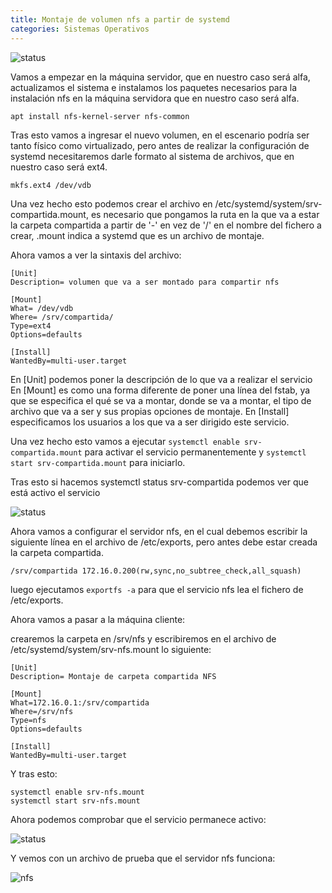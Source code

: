 ```yaml
---
title: Montaje de volumen nfs a partir de systemd
categories: Sistemas Operativos
---
```


![status](/images/systemd-title.jpg)


Vamos a empezar en la máquina servidor, que en nuestro caso será alfa, actualizamos el sistema e instalamos los paquetes necesarios para la instalación nfs en la máquina servidora que en nuestro caso será alfa.

```
apt install nfs-kernel-server nfs-common
```

Tras esto vamos a ingresar el nuevo volumen, en el escenario podría ser tanto físico como virtualizado, pero antes de realizar la configuración de systemd necesitaremos darle formato al sistema de archivos, que en nuestro caso será ext4.

`mkfs.ext4 /dev/vdb`

Una vez hecho esto podemos crear el archivo en /etc/systemd/system/srv-compartida.mount, es necesario que pongamos la ruta en la que va a estar la carpeta compartida a partir de '-' en vez de '/' en el nombre del fichero a crear, .mount indica a systemd que es un archivo de montaje.

Ahora vamos a ver la sintaxis del archivo:


```
[Unit]
Description= volumen que va a ser montado para compartir nfs

[Mount]
What= /dev/vdb
Where= /srv/compartida/
Type=ext4
Options=defaults

[Install]
WantedBy=multi-user.target
```

En [Unit] podemos poner la descripción de lo que va a realizar el servicio
En [Mount] es como una forma diferente de poner una línea del fstab, ya que se especifica el qué se va a montar, donde se va a montar, el tipo de archivo que va a ser y sus propias opciones de montaje.
En [Install] especificamos los usuarios a los que va a ser dirigido este servicio.

Una vez hecho esto vamos a ejecutar `systemctl enable srv-compartida.mount` para activar el servicio permanentemente y `systemctl start srv-compartida.mount` para iniciarlo.

Tras esto si hacemos systemctl status srv-compartida podemos ver que está activo el servicio

![status](/images/systemd-1.png)

Ahora vamos a configurar el servidor nfs, en el cual debemos escribir la siguiente línea en el archivo de /etc/exports, pero antes debe estar creada la carpeta compartida.

`/srv/compartida 172.16.0.200(rw,sync,no_subtree_check,all_squash)`

luego ejecutamos `exportfs -a` para que el servicio nfs lea el fichero de /etc/exports.


Ahora vamos a pasar a la máquina cliente:

crearemos la carpeta en /srv/nfs y escribiremos en el archivo de /etc/systemd/system/srv-nfs.mount lo siguiente:

```
[Unit]
Description= Montaje de carpeta compartida NFS  

[Mount]
What=172.16.0.1:/srv/compartida
Where=/srv/nfs
Type=nfs
Options=defaults

[Install]
WantedBy=multi-user.target
```

Y tras esto:

```
systemctl enable srv-nfs.mount
systemctl start srv-nfs.mount
```

Ahora podemos comprobar que el servicio permanece activo:

![status](/images/systemd-2.png)


Y vemos con un archivo de prueba que el servidor nfs funciona:


![nfs](/images/systemd-3.png)